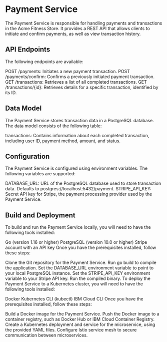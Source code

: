 # Payment Service
The Payment Service is responsible for handling payments and transactions in the Acme Fitness Store. It provides a REST API that allows clients to initiate and confirm payments, as well as view transaction history.

## API Endpoints
The following endpoints are available:

POST /payments: Initiates a new payment transaction.
POST /payments/confirm: Confirms a previously initiated payment transaction.
GET /transactions: Retrieves a list of all completed transactions.
GET /transactions/{id}: Retrieves details for a specific transaction, identified by its ID.
## Data Model
The Payment Service stores transaction data in a PostgreSQL database. The data model consists of the following table:

transactions: Contains information about each completed transaction, including user ID, payment method, amount, and status.
## Configuration
The Payment Service is configured using environment variables. The following variables are supported:

DATABASE_URL: URL of the PostgreSQL database used to store transaction data. Defaults to postgres://localhost:5432/payment.
STRIPE_API_KEY: Secret API key for Stripe, the payment processing provider used by the Payment Service.
## Build and Deployment
To build and run the Payment Service locally, you will need to have the following tools installed:

Go (version 1.16 or higher)
PostgreSQL (version 10.0 or higher)
Stripe account with an API key
Once you have the prerequisites installed, follow these steps:

Clone the Git repository for the Payment Service.
Run go build to compile the application.
Set the DATABASE_URL environment variable to point to your local PostgreSQL instance.
Set the STRIPE_API_KEY environment variable to your Stripe API key.
Run the compiled binary.
To deploy the Payment Service to a Kubernetes cluster, you will need to have the following tools installed:

Docker
Kubernetes CLI (kubectl)
IBM Cloud CLI
Once you have the prerequisites installed, follow these steps:

Build a Docker image for the Payment Service.
Push the Docker image to a container registry, such as Docker Hub or IBM Cloud Container Registry.
Create a Kubernetes deployment and service for the microservice, using the provided YAML files.
Configure Istio service mesh to secure communication between microservices.